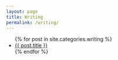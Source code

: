 ```yaml
---
layout: page
title: Writing
permalink: /writing/
---
```

<section class="posts">
<ul>
{% for post in site.categories.writing %}
<li><a href="{{ site.baseurl }}{{ post.url }}">{{ post.title }}</a></li>
{% endfor %}
</ul>
</section>
